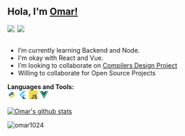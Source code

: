 ## Hola, I'm [Omar!](https://omars.live)

<a href="https://linkedin.com/in/omar1024">
  <img align="left" width="22px" src="https://cdn.jsdelivr.net/npm/simple-icons@v3/icons/linkedin.svg" />
</a>
<a href="https://instagram.com/peanetbutter.jar/">
  <img align="left" width="22px" src="https://cdn.jsdelivr.net/npm/simple-icons@v3/icons/instagram.svg" />
</a>

<br/>
<br/>

- I’m currently learning Backend and Node.
- I'm okay with React and Vue.
- I’m looking to collaborate on [Compilers Design Project](http://silcnitc.github.io/)
- Willing to collaborate for Open Source Projects



**Languages and Tools:**  
<code><img height="20" src="https://raw.githubusercontent.com/github/explore/80688e429a7d4ef2fca1e82350fe8e3517d3494d/topics/python/python.png"></code>
<code><img height="20" src="https://raw.githubusercontent.com/github/explore/80688e429a7d4ef2fca1e82350fe8e3517d3494d/topics/flutter/flutter.png"></code>
<code><img height="20" src="https://raw.githubusercontent.com/github/explore/80688e429a7d4ef2fca1e82350fe8e3517d3494d/topics/javascript/javascript.png"></code>
<code><img height="20" src="https://raw.githubusercontent.com/github/explore/80688e429a7d4ef2fca1e82350fe8e3517d3494d/topics/vue/vue.png"></code>

<a href="https://github.com/omar1024">
 <img align="center" src="https://github-readme-stats.vercel.app/api?username=omar1024&show_icons=true&theme=light&line_height=27" alt="Omar's github stats"/>
</a>
<p align="left"> <img src="https://komarev.com/ghpvc/?username=omar1024&label=Views&color=blue&style=plastic" alt="omar1024" /> </p>
